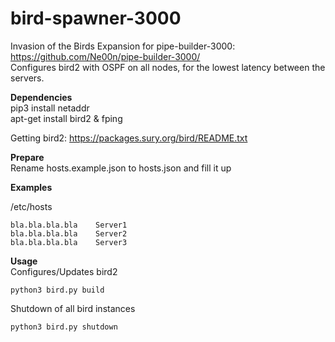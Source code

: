# bird-spawner-3000

Invasion of the Birds Expansion for pipe-builder-3000: https://github.com/Ne00n/pipe-builder-3000/ </br>
Configures bird2 with OSPF on all nodes, for the lowest latency between the servers.

**Dependencies**<br />
pip3 install netaddr<br />
apt-get install bird2 & fping

Getting bird2: https://packages.sury.org/bird/README.txt

**Prepare**<br />
Rename hosts.example.json to hosts.json and fill it up

**Examples**<br />

/etc/hosts<br />
```
bla.bla.bla.bla    Server1
bla.bla.bla.bla    Server2
bla.bla.bla.bla    Server3
```

**Usage**<br />
Configures/Updates bird2
```
python3 bird.py build
```
Shutdown of all bird instances
```
python3 bird.py shutdown
```
